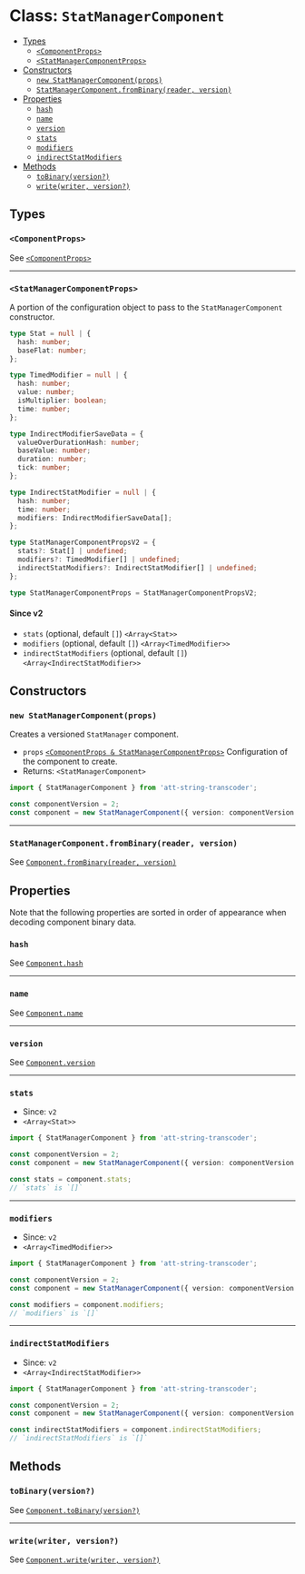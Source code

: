 # Class: `StatManagerComponent`

- [Types](#types)
  - [`<ComponentProps>`](#componentprops)
  - [`<StatManagerComponentProps>`](#statmanagercomponentprops)
- [Constructors](#constructors)
  - [`new StatManagerComponent(props)`](#new-statmanagercomponentprops)
  - [`StatManagerComponent.fromBinary(reader, version)`](#statmanagercomponentfrombinaryreader-version)
- [Properties](#properties)
  - [`hash`](#hash)
  - [`name`](#name)
  - [`version`](#version)
  - [`stats`](#stats)
  - [`modifiers`](#modifiers)
  - [`indirectStatModifiers`](#indirectstatmodifiers)
- [Methods](#methods)
  - [`toBinary(version?)`](#tobinaryversion)
  - [`write(writer, version?)`](#writewriter-version)

## Types

### `<ComponentProps>`

See [`<ComponentProps>`](./Component.md#componentprops)

---

### `<StatManagerComponentProps>`

A portion of the configuration object to pass to the `StatManagerComponent` constructor.

```ts
type Stat = null | {
  hash: number;
  baseFlat: number;
};

type TimedModifier = null | {
  hash: number;
  value: number;
  isMultiplier: boolean;
  time: number;
};

type IndirectModifierSaveData = {
  valueOverDurationHash: number;
  baseValue: number;
  duration: number;
  tick: number;
};

type IndirectStatModifier = null | {
  hash: number;
  time: number;
  modifiers: IndirectModifierSaveData[];
};

type StatManagerComponentPropsV2 = {
  stats?: Stat[] | undefined;
  modifiers?: TimedModifier[] | undefined;
  indirectStatModifiers?: IndirectStatModifier[] | undefined;
};

type StatManagerComponentProps = StatManagerComponentPropsV2;
```

#### Since v2

- `stats` (optional, default `[]`) `<Array<Stat>>`
- `modifiers` (optional, default `[]`) `<Array<TimedModifier>>`
- `indirectStatModifiers` (optional, default `[]`) `<Array<IndirectStatModifier>>`

## Constructors

### `new StatManagerComponent(props)`

Creates a versioned `StatManager` component.

- `props` [`<ComponentProps & StatManagerComponentProps>`](#types) Configuration of the component to create.
- Returns: `<StatManagerComponent>`

```ts
import { StatManagerComponent } from 'att-string-transcoder';

const componentVersion = 2;
const component = new StatManagerComponent({ version: componentVersion });
```

---

### `StatManagerComponent.fromBinary(reader, version)`

See [`Component.fromBinary(reader, version)`](./Component.md#componentfrombinaryreader-version)

## Properties

Note that the following properties are sorted in order of appearance when decoding component binary data.

### `hash`

See [`Component.hash`](./Component.md#hash)

---

### `name`

See [`Component.name`](./Component.md#name)

---

### `version`

See [`Component.version`](./Component.md#version)

---

### `stats`

- Since: `v2`
- `<Array<Stat>>`

```ts
import { StatManagerComponent } from 'att-string-transcoder';

const componentVersion = 2;
const component = new StatManagerComponent({ version: componentVersion });

const stats = component.stats;
// `stats` is `[]`
```

---

### `modifiers`

- Since: `v2`
- `<Array<TimedModifier>>`

```ts
import { StatManagerComponent } from 'att-string-transcoder';

const componentVersion = 2;
const component = new StatManagerComponent({ version: componentVersion });

const modifiers = component.modifiers;
// `modifiers` is `[]`
```

---

### `indirectStatModifiers`

- Since: `v2`
- `<Array<IndirectStatModifier>>`

```ts
import { StatManagerComponent } from 'att-string-transcoder';

const componentVersion = 2;
const component = new StatManagerComponent({ version: componentVersion });

const indirectStatModifiers = component.indirectStatModifiers;
// `indirectStatModifiers` is `[]`
```

## Methods

### `toBinary(version?)`

See [`Component.toBinary(version?)`](./Component.md#tobinaryversion)

---

### `write(writer, version?)`

See [`Component.write(writer, version?)`](./Component.md#writewriter-version)

